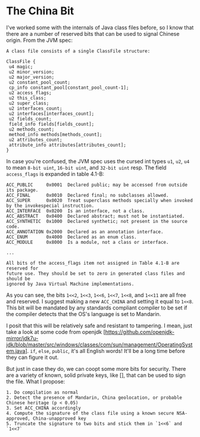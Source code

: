 


# The China Bit

I've worked some with the internals of Java class files before, so I know that there are a number of reserved bits that can be used to signal Chinese origin. From the JVM spec:

```
A class file consists of a single ClassFile structure:

ClassFile {
 u4 magic;
 u2 minor_version;
 u2 major_version;
 u2 constant_pool_count;
 cp_info constant_pool[constant_pool_count-1];
 u2 access_flags;
 u2 this_class;
 u2 super_class;
 u2 interfaces_count;
 u2 interfaces[interfaces_count];
 u2 fields_count;
 field_info fields[fields_count];
 u2 methods_count;
 method_info methods[methods_count];
 u2 attributes_count;
 attribute_info attributes[attributes_count];
}
```

In case you're confused, the JVM spec uses the cursed int types `u1`, `u2`, `u4` to mean `8-bit uint`, `16-bit uint`, and `32-bit uint` resp. The field `access_flags` is expanded in table 4.1-B:

```
ACC_PUBLIC     0x0001  Declared public; may be accessed from outside its package.
ACC_FINAL      0x0010  Declared final; no subclasses allowed.
ACC_SUPER      0x0020  Treat superclass methods specially when invoked by the invokespecial instruction.
ACC_INTERFACE  0x0200  Is an interface, not a class.
ACC_ABSTRACT   0x0400  Declared abstract; must not be instantiated.
ACC_SYNTHETIC  0x1000  Declared synthetic; not present in the source code.
ACC_ANNOTATION 0x2000  Declared as an annotation interface.
ACC_ENUM       0x4000  Declared as an enum class.
ACC_MODULE     0x8000  Is a module, not a class or interface.

...

All bits of the access_flags item not assigned in Table 4.1-B are reserved for
future use. They should be set to zero in generated class files and should be
ignored by Java Virtual Machine implementations.
```

As you can see, the bits `1<<2`, `1<<3`, `1<<6`, `1<<7`, `1<<8`, and `1<<11` are all free and reserved. I suggest making a new `ACC_CHINA` and setting it equal to `1<<8`. This bit will be mandated by any standards compliant compiler to be set if the compiler detects that the OS's language is set to Mandarin.

I posit that this will be relatively safe and resistant to tampering. I mean, just take a look at some code from openjdk [https://github.com/openjdk-mirror/jdk7u-jdk/blob/master/src/windows/classes/com/sun/management/OperatingSystem.java]. `if`, `else`, `public`, it's all English words! It'll be a long time before they can figure it out.

But just in case they do, we can coopt some more bits for security. There are a variety of known, solid private keys, like [], that can be used to sign the file. What I propose:

```
1. Do compilation as normal
2. Detect the presence of Mandarin, China geolocation, or probable Chinese heritage (p < 0.05)
3. Set ACC_CHINA accordingly
4. Compute the signature of the class file using a known secure NSA-approved, China-unapproved key
5. Truncate the signature to two bits and stick them in `1<<6` and `1<<7`
```

